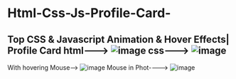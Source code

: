 # Html-Css-Js-Profile-Card-
Top CSS &amp; Javascript Animation &amp; Hover Effects| Profile Card
html--->
![image](https://user-images.githubusercontent.com/106425954/217999161-807562b0-ec89-44cd-9258-7bd6e42a9c01.png)
css--->
![image](https://user-images.githubusercontent.com/106425954/217999213-0d6b201e-23e1-41ef-92d8-ae3c11df4948.png)
-------------------------------
With hovering Mouse-->
![image](https://user-images.githubusercontent.com/106425954/217999303-f9f30442-3664-470d-b820-e934dc84b714.png)
Mouse in Phot---->
![image](https://user-images.githubusercontent.com/106425954/217999446-2c198e93-eee8-4ed1-80d6-9a40aeb1a13f.png)
